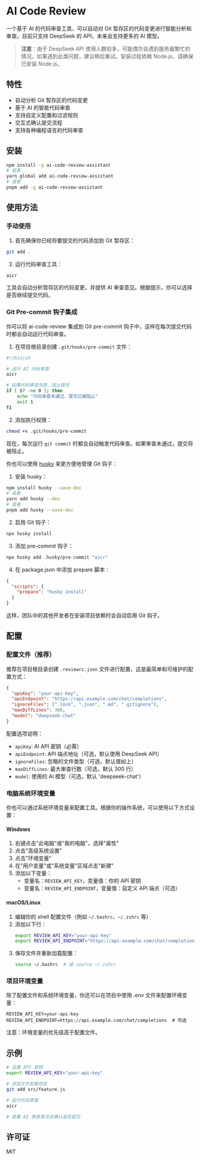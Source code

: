 # AI Code Review

一个基于 AI 的代码审查工具，可以自动对 Git 暂存区的代码变更进行智能分析和审查。目前只支持 DeepSeek 的 API，未来会支持更多的 AI 模型。

> **注意**：由于 DeepSeek API 使用人数较多，可能偶尔会遇到服务器繁忙的情况。如果遇到此类问题，建议稍后重试。安装过程依赖 Node.js，请确保已安装 Node.js。

## 特性

- 自动分析 Git 暂存区的代码变更
- 基于 AI 的智能代码审查
- 支持自定义配置和过滤规则
- 交互式确认提交流程
- 支持各种编程语言的代码审查

## 安装

```bash
npm install -g ai-code-review-assistant
# 或者
yarn global add ai-code-review-assistant
# 或者
pnpm add -g ai-code-review-assistant
```

## 使用方法

### 手动使用

1. 首先确保你已经将要提交的代码添加到 Git 暂存区：

```bash
git add .
```

2. 运行代码审查工具：

```bash
aicr
```

工具会自动分析暂存区的代码变更，并提供 AI 审查意见。根据提示，你可以选择是否继续提交代码。

### Git Pre-commit 钩子集成

你可以将 ai-code-review 集成到 Git pre-commit 钩子中，这样在每次提交代码时都会自动运行代码审查。

1. 在项目根目录创建 `.git/hooks/pre-commit` 文件：

```bash
#!/bin/sh

# 运行 AI 代码审查
aicr

# 如果代码审查失败，阻止提交
if [ $? -ne 0 ]; then
    echo "代码审查未通过，提交已被阻止"
    exit 1
fi
```

2. 添加执行权限：

```bash
chmod +x .git/hooks/pre-commit
```

现在，每次运行 `git commit` 时都会自动触发代码审查。如果审查未通过，提交将被阻止。

你也可以使用 [husky](https://github.com/typicode/husky) 来更方便地管理 Git 钩子：

1. 安装 husky：

```bash
npm install husky --save-dev
# 或者
yarn add husky --dev
# 或者
pnpm add husky --save-dev
```

2. 启用 Git 钩子：

```bash
npx husky install
```

3. 添加 pre-commit 钩子：

```bash
npx husky add .husky/pre-commit "aicr"
```

4. 在 package.json 中添加 prepare 脚本：

```json
{
  "scripts": {
    "prepare": "husky install"
  }
}
```

这样，团队中的其他开发者在安装项目依赖时会自动启用 Git 钩子。

## 配置

### 配置文件（推荐）

推荐在项目根目录创建 `.reviewrc.json` 文件进行配置，这是最简单和可维护的配置方式：

```json
{
  "apiKey": "your-api-key",
  "apiEndpoint": "https://api.example.com/chat/completions",
  "ignoreFiles": [".lock", ".json", ".md", ".gitignore"],
  "maxDiffLines": 300,
  "model": "deepseek-chat"
}
```

配置选项说明：

- `apiKey`: AI API 密钥（必需）
- `apiEndpoint`: API 端点地址（可选，默认使用 DeepSeek API）
- `ignoreFiles`: 忽略的文件类型（可选，默认值如上）
- `maxDiffLines`: 最大审查行数（可选，默认 300 行）
- `model`: 使用的 AI 模型（可选，默认 'deepseek-chat'）

### 电脑系统环境变量

你也可以通过系统环境变量来配置工具。根据你的操作系统，可以使用以下方式设置：

#### Windows

1. 右键点击"此电脑"或"我的电脑"，选择"属性"
2. 点击"高级系统设置"
3. 点击"环境变量"
4. 在"用户变量"或"系统变量"区域点击"新建"
5. 添加以下变量：
   - 变量名：`REVIEW_API_KEY`，变量值：你的 API 密钥
   - 变量名：`REVIEW_API_ENDPOINT`，变量值：自定义 API 端点（可选）

#### macOS/Linux

1. 编辑你的 shell 配置文件（例如 `~/.bashrc`、`~/.zshrc` 等）
2. 添加以下行：
   ```bash
   export REVIEW_API_KEY="your-api-key"
   export REVIEW_API_ENDPOINT="https://api.example.com/chat/completions"  # 可选
   ```
3. 保存文件并重新加载配置：
   ```bash
   source ~/.bashrc  # 或 source ~/.zshrc
   ```

### 项目环境变量

除了配置文件和系统环境变量，你还可以在项目中使用 .env 文件来配置环境变量：

```env
REVIEW_API_KEY=your-api-key
REVIEW_API_ENDPOINT=https://api.example.com/chat/completions  # 可选
```

注意：环境变量的优先级高于配置文件。

## 示例

```bash
# 设置 API 密钥
export REVIEW_API_KEY="your-api-key"

# 添加文件到暂存区
git add src/feature.js

# 运行代码审查
aicr

# 查看 AI 审查意见并确认是否提交
```

## 许可证

MIT
